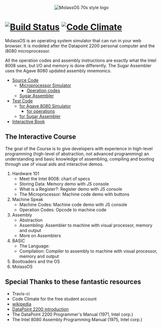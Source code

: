 <p align="center">
  <img src="https://raw.githubusercontent.com/alexbrjo/MolassOS/master/logo.png" alt="MolassOS 70s style logo"/>
</p>

[![Build Status](https://travis-ci.org/alexbrjo/MolassOS.svg?branch=master)](https://travis-ci.org/alexbrjo/MolassOS) [![Code Climate](https://codeclimate.com/github/alexbrjo/MolassOS/badges/gpa.svg)](https://codeclimate.com/github/alexbrjo/MolassOS)
===============================
MolassOS is an operating system simulator that can run in your web browser. It 
is modeled after the Datapoint 2200 personal computer and the i8080 microprocessor.

All the operation codes and assembly instructions are exactly what the Intel 
8008 uses, but I/O and memory is done differently. The Sugar Assembler uses the 
Agave 8080 updated assembly mnemonics.

- [Source Code](src/) 
  - [Microprocessor Simulator](src/Agave8080) 
    - [Operation codes](src/Agave8080/instructions)
  - [Sugar Assembler](src/SugarAsm) 
- [Test Code](test/)
  - [for Agave 8080 Simulator](test/Agave8080) 
    - [for operations](test/Agave8080/instructions)
  - [for Sugar Assembler](test/SugarAsm) 
- [Interactive Book](test/) 

The Interactive Course
----------------------
The goal of the Course is to give developers with experience in high-level 
programming (high-level of abstraction, not advanced programming) an
understanding and basic knowledge of assembling, compiling and booting through 
use of visual aids and interactive demos.

1. Hardware 101
    * Meet the Intel 8008: chart of specs
    * Storing Data: Memory demo with JS console
    * What is a Register?: Register demo with JS console
    * The Microprocessor: Machine code demo with buttons
2. Machine Speak
    * Machine Codes: Machine code demo with JS console
    * Operation Codes: Opcode to machine code 
3. Assembly
    * Abstraction
    * Assembling: Assembler to machine with visual processor, memory and output
    * More on Assemblers
4. BASIC
    * The Language: 
    * Compilation: Compiler to assembly to machine with visual processor, memory and output
5. Bootloaders and the OS
6. MolassOS

Special Thanks to these fantastic resources
-------------------------------------------
* Travis-ci 
* Code Climate for the free student account
* [wikipedia](https://en.wikipedia.org/wiki/BASIC)
* [DataPoint 2200 introduction](http://www.sbprojects.com/sbasm/dp2200.php)
* The DataPoint 2200 Programmer's Manual (1971, Intel corp.)
* The Intel 8080 Assembly Programming Manual (1975, Intel corp.)
